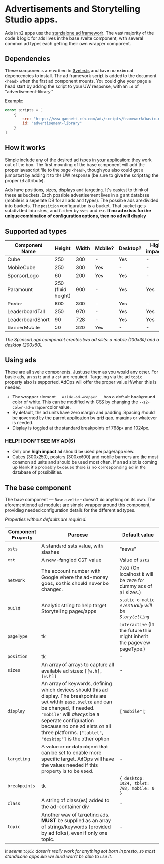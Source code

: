 # Advertisements and Storytelling Studio apps.

Ads in s2 apps use the [standalone ad framework](https://github.com/GannettDigital/dfp-templates/tree/master/dependencies/framework). The vast majority of the code & logic for ads lives in the base svelte component, with several common ad types each getting their own wrapper component.

## Dependencies

These components are written in [Svelte.js](https://svelte.dev) and have no external dependencies to install. The ad framework script is added to the document `<head>` when the first ad component mounts. You could give your page a head start by adding the script to your UW response, with an `id` of "advertisement-library."

Example:

```javascript
const scripts = [
    { 
        src: "https://www.gannett-cdn.com/ads/scripts/framework/basic.min.js"
        id: "advertisement-library"
    }
]
```

## How it works

Simple include any of the desired ad types in your application: they work out of the box. The first mounting of the base component will add the proper javascript file to the page `<head>`, though you also could get a jumpstart by adding it to the UW response (be sure to give the script tag the proper `id` attribute).

Ads have positions, sizes, displays and targeting. It's easiest to think of these as buckets. Each possible advertisement lives in a giant database (mobile is a seperate DB for all ads and types). The possible  ads are divided into buckets. The `position` configuration is a bucket. That bucket gets subdivided into sizes, and further by `ssts` and `cst`. **If no ad exists for the unique combination of configuration options, then no ad will display**

## Supported ad types

Component Name | Height | Width | Mobile? | Desktop? | High impact?
---|---|---|---|---|---
Cube | 250 | 300 | - | Yes |  -
MobileCube | 250 | 300 | Yes | - | -
SponsorLogo | 60 | 200 | Yes | Yes| - 
Paramount | 250 (fluid height) | 900 | - | Yes | Yes
Poster | 600 | 300 | - | Yes| -
LeaderboardTall | 250 | 970 | - | Yes | Yes
LeaderboardShort | 90  | 728 | - | Yes | Yes
BannerMobile | 50 | 320 | Yes | - | -

_The SponsorLogo component creates two ad slots: a mobile (100x30) and a desktop (200x60)._

## Using ads

These are all svelte components. Just use them as you would any other. For basic ads, an `ssts` and a `cst` are required. Targeting via the ad `topic` property also is supported. AdOps will offer the proper value if/when this is needed.

- The wrapper element — `aside.ad-wrapper` — has a default background color of white. This can be modified with CSS by changing the `--s2-color-ad-wrapper`color value.
- By default, the ad units have zero margin and padding. Spacing should be governed by the parent application by grid gap, margins or whatever is needed.
- Display is toggled at the standard breakpoints of 768px and 1024px.

### HELP! I DON'T SEE MY AD(S)

- Only one **high impact** ad should be used per page/app view. 
- Cubes (300x250), posters (300xx600) and mobile banners are the most common ad units and should be used most often. If an ad slot is coming up blank it's probably  because there is no corresponding ad in the database of possibilities. 

## The base component

The base component — `Base.svelte` – doesn't do anything on its own. The aforementioned ad modules are simple wrapper around this component, providing needed configuration details for the different ad types.

*Properties without defaults are required.*

Component Property | Purpose | Default value
---|---|---
`ssts` | A standard ssts value, with slashes | "news"
`cst` | A new-fangled CST value. | Value of `ssts`
`network` | The account number with Google where the ad-money goes, so this should never be changed. | `7103` (On localhost it will be `7070` for dummy ads of all sizes.)
`build` | Analytic string to help target Storytelling pages/apps | `static-o-matic` *eventually will be `Storytelling`*
`pageType` | tk | `interactive` (In the future this might inherit the pageview pageType.)
`position` | tk | -
`sizes` | An array of arrays to capture all available ad sizes: `[[w,h], [w,h]]`| -
`display` | An array of keywords, defining which devices should this ad display. The breakpoints are set within `Base.svelte` and can be changed, if needed. `"mobile"` will _always_ be a seperate configuration because no one ad eists on all three platforms. `["tablet", "desktop"]`  is the other option | `["mobile"]`;
`targeting` | A value or or data object that can be set to enable more specific target. AdOps will have the values needed if this property is to be used. | - 
`breakpoints` | tk | `{ desktop: 1024, tblet: 768, mobile: 0 }`
`class` | A string of class(es) added to the ad-container div | -
`topic` | Another way of targeting ads. **MUST** be supplied as an array of strings/keywords (provided by ad folks), even if only one topic. | - 

*It seems `topic` doesn't really work for anything not born in presto, so most standalone apps like we build won't be able to use it.*

